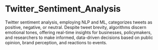 # Twitter_Sentiment_Analysis
Twitter sentiment analysis, employing NLP and ML, categorizes tweets as positive, negative, or neutral. Despite tweet brevity, algorithms discern emotional tones, offering real-time insights for businesses, policymakers, and researchers to make informed, data-driven decisions based on public opinion, brand perception, and reactions to events.
